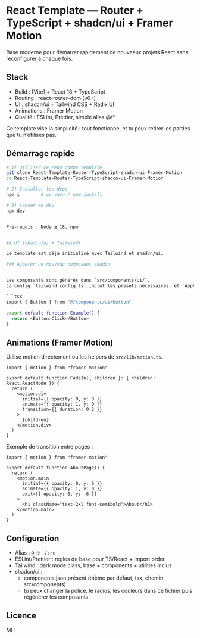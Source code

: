 # React Template — Router + TypeScript + shadcn/ui + Framer Motion

Base moderne pour démarrer rapidement de nouveaux projets React sans reconfigurer à chaque fois.

## Stack

- Build : [Vite] + React 18 + TypeScript  
- Routing : react-router-dom (v6+)  
- UI : shadcn/ui + Tailwind CSS + Radix UI  
- Animations : Framer Motion  
- Qualité : ESLint, Prettier, simple alias @/*  

Ce template vise la simplicité : tout fonctionne, et tu peux retirer les parties que tu n’utilises pas.

## Démarrage rapide

```bash
# 1) Utiliser ce repo comme template 
git clone React-Template-Router-TypeScript-shadcn-ui-Framer-Motion
cd React-Template-Router-TypeScript-shadcn-ui-Framer-Motion

# 2) Installer les deps
npm i        # ou yarn / npm install

# 3) Lancer en dev
npm dev


Pré-requis : Node ≥ 18, npm 


## UI (shadcn/ui + Tailwind)

Le template est déjà initialisé avec Tailwind et shadcn/ui.

### Ajouter un nouveau composant shadcn


Les composants sont générés dans `src/components/ui/`.  
La config `tailwind.config.ts` inclut les presets nécessaires, et `AppProvider` expose un `ThemeProvider` (mode light/dark) + `Toaster`.

```tsx
import { Button } from "@/components/ui/button"

export default function Example() {
  return <Button>Click</Button>
}
```

## Animations (Framer Motion)

Utilise motion directement ou les helpers de `src/lib/motion.ts`.

```tsx
import { motion } from "framer-motion"

export default function FadeIn({ children }: { children: React.ReactNode }) {
  return (
    <motion.div
      initial={{ opacity: 0, y: 8 }}
      animate={{ opacity: 1, y: 0 }}
      transition={{ duration: 0.2 }}
    >
      {children}
    </motion.div>
  )
}
```

Exemple de transition entre pages :

```tsx
import { motion } from "framer-motion"

export default function AboutPage() {
  return (
    <motion.main
      initial={{ opacity: 0, y: 6 }}
      animate={{ opacity: 1, y: 0 }}
      exit={{ opacity: 0, y: -6 }}
    >
      <h1 className="text-2xl font-semibold">About</h1>
    </motion.main>
  )
}
```



## Configuration

- Alias : `@` → `./src`
- ESLint/Prettier : règles de base pour TS/React + import order
- Tailwind : dark mode class, base + components + utilities inclus
- shadcn/ui :
  - components.json présent (thème par défaut, tsx, chemin src/components)
  - tu peux changer la police, le radius, les couleurs dans ce fichier puis régénérer les composants


## Licence

MIT
